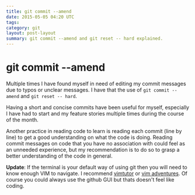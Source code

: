 ```yaml
---
title: git commit --amend
date: 2015-05-05 04:20 UTC
tags:
category: git
layout: post-layout
summary: git commit --amend and git reset -- hard explained.
---
```

# git commit --amend

Multiple times I have found myself in need of editing my commit messages due to typos or unclear messages. I have that the use of  `git commit --amend` and `git reset -- hard`.

Having a short and concise commits have been useful for myself, especially I have had to start and my feature stories multiple times during the course of the month.

Another practice in reading code to learn is reading each commit (line by line) to get a good understanding on what the code is doing. Reading commit messages on code that you have no association with could feel as an unneeded experience, but my recommendation is to do so to grasp a better understanding of the code in general.

**Update**: If the terminal is your default way of using git then you will need to know enough VIM to navigate. I recommend [vimtutor](https://superuser.com/questions/246487/how-to-use-vimtutor) or [vim adventures](https://vim-adventures.com/). Of course you could always use the github GUI but thats doesn't feel like coding.
